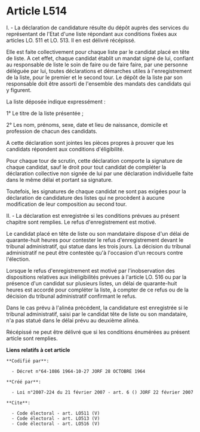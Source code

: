 # Article L514

I. - La déclaration de candidature résulte du dépôt auprès des services du représentant de l'Etat d'une liste répondant aux
conditions fixées aux articles LO. 511 et LO. 513. Il en est délivré récépissé. 

Elle est faite collectivement pour chaque liste par le candidat placé en tête de liste. A cet effet, chaque candidat établit
un mandat signé de lui, confiant au responsable de liste le soin de faire ou de faire faire, par une personne déléguée par
lui, toutes déclarations et démarches utiles à l'enregistrement de la liste, pour le premier et le second tour. Le dépôt de
la liste par son responsable doit être assorti de l'ensemble des mandats des candidats qui y figurent. 

La liste déposée indique expressément : 

1° Le titre de la liste présentée ; 

2° Les nom, prénoms, sexe, date et lieu de naissance, domicile et profession de chacun des candidats. 

A cette déclaration sont jointes les pièces propres à prouver que les candidats répondent aux conditions d'éligibilité. 

Pour chaque tour de scrutin, cette déclaration comporte la signature de chaque candidat, sauf le droit pour tout candidat de
compléter la déclaration collective non signée de lui par une déclaration individuelle faite dans le même délai et portant sa
signature. 

Toutefois, les signatures de chaque candidat ne sont pas exigées pour la déclaration de candidature des listes qui ne
procèdent à aucune modification de leur composition au second tour. 

II. - La déclaration est enregistrée si les conditions prévues au présent chapitre sont remplies. Le refus d'enregistrement
est motivé. 

Le candidat placé en tête de liste ou son mandataire dispose d'un délai de quarante-huit heures pour contester le refus
d'enregistrement devant le tribunal administratif, qui statue dans les trois jours. La décision du tribunal administratif ne
peut être contestée qu'à l'occasion d'un recours contre l'élection. 

Lorsque le refus d'enregistrement est motivé par l'inobservation des dispositions relatives aux inéligibilités prévues à
l'article LO. 516 ou par la présence d'un candidat sur plusieurs listes, un délai de quarante-huit heures est accordé pour
compléter la liste, à compter de ce refus ou de la décision du tribunal administratif confirmant le refus. 

Dans le cas prévu à l'alinéa précédent, la candidature est enregistrée si le tribunal administratif, saisi par le candidat
tête de liste ou son mandataire, n'a pas statué dans le délai prévu au deuxième alinéa. 

Récépissé ne peut être délivré que si les conditions énumérées au présent article sont remplies.

**Liens relatifs à cet article**

	**Codifié par**:

	  - Décret n°64-1086 1964-10-27 JORF 28 OCTOBRE 1964

	**Créé par**:

	  - Loi n°2007-224 du 21 février 2007 - art. 6 () JORF 22 février 2007

	**Cite**:

	  - Code électoral - art. LO511 (V)
	  - Code électoral - art. LO513 (V)
	  - Code électoral - art. LO516 (V)
